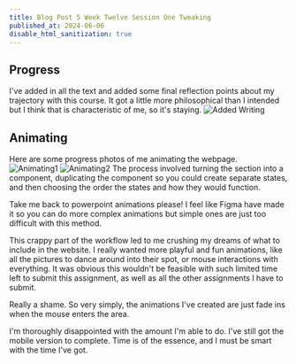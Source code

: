 ```yaml
---
title: Blog Post 5 Week Twelve Session One Tweaking
published_at: 2024-06-06
disable_html_sanitization: true
---
```

## Progress
I've added in all the text and added some final reflection points about my trajectory with this course. It got a little more philosophical than I intended but I think that is characteristic of me, so it's staying.
![Added Writing](/w12s1/writing.PNG)

## Animating
Here are some progress photos of me animating the webpage. 
![Animating1](/w12s1/animating.PNG)
![Animating2](/w12s1/animations.PNG)
The process involved turning the section into a component, duplicating the component so you could create separate states, and then choosing the order the states and how they would function.

Take me back to powerpoint animations please!
I feel like Figma have made it so you can do more complex animations but simple ones are just too difficult with this method. 

This crappy part of the workflow led to me crushing my dreams of what to include in the website. I really wanted more playful and fun animations, like all the pictures to dance around into their spot, or mouse interactions with everything. It was obvious this wouldn't be feasible with such limited time left to submit this assignment, as well as all the other assignments I have to submit.

Really a shame. So very simply, the animations I've created are just fade ins when the mouse enters the area.

I'm thoroughly disappointed with the amount I'm able to do. I've still got the mobile version to complete. Time is of the essence, and I must be smart with the time I've got.
